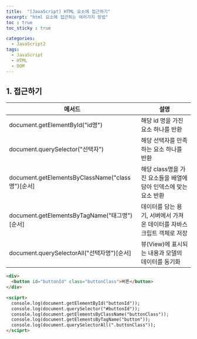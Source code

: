 ```yaml
---
title:  "[JavaScript] HTML 요소에 접근하기"
excerpt: "html 요소에 접근하는 여러가지 방법"
toc : true
toc_sticky : true

categories:
  - JavaScript2
tags: 
  - JavaScript
  - HTML
  - DOM
---
```




## 1. 접근하기

|메서드|설명|
|-----|----------------------------------|
|document.getElementById("id명")|해당 id 명을 가진 요소 하나를 반환|
|document.querySelector("선택자")|해당 선택자를 만족하는 요소 하나를 반환|
|document.getElementsByClassName("class명")[순서]|해당 class명을 가진 요소들을 배열에 담아 인덱스에 맞는 요소 반환|
|document.getElementsByTagName("태그명")[순서]|데이터를 담는 용기, 서버에서 가져온 데이터를 자바스크립트 객체로 저장|
|document.querySelectorAll("선택자명")[순서]|뷰(View)에 표시되는 내용과 모델의 데이터를 동기화|



```html
<div>
  <button id="buttonId" class="buttonClass">버튼</button>
</div>

<sciprt>
  console.log(document.getElementById("buttonId"));
  console.log(document.querySelector("#buttonId"));
  console.log(document.getElementsByClassName("buttonClass"));
  console.log(document.getElementsByTagName("button"));
  console.log(document.querySelectorAll(".buttonClass"));
</sciprt>
```



